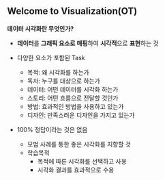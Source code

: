 ## Welcome to Visualization(OT)

**데이터 시각화란 무엇인가?**

- **데이터**를 **그래픽 요소로 매핑**하여 **시각적**으로 **표현**하는 것
- 다양한 요소가 포함된 Task
  - 목적: 왜 시각화를 하는가
  - 독자: 누구를 대상으로 하는가
  - 데이터: 어떤 데이터를 시각화 하는가
  - 스토리: 어떤 흐름으로 전달할 것인가
  - 방법: 효과적인 방법을 사용하고 있는가
  - 디자인: 만족스러운 디자인을 가지고 있는가



- 100% 정답이라는 것은 없음
  - 모범 사례를 통한 좋은 시각화를 지향할 것
  - 학습목적
    - 목적에 따른 시각화를 선택하고 사용
    - 시각화 결과를 효과적으로 수용
